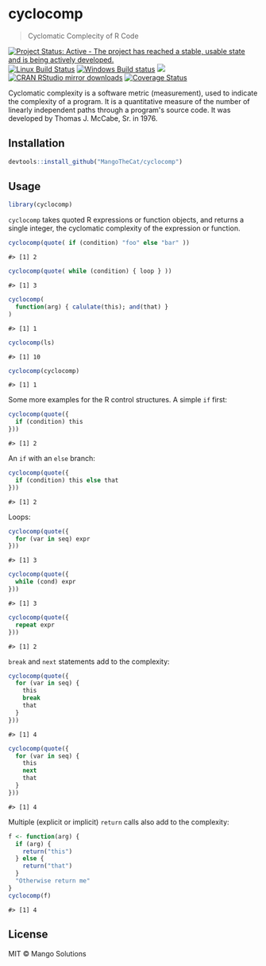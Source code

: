


# cyclocomp

> Cyclomatic Complecity of R Code

[![Project Status: Active - The project has reached a stable, usable state and is being actively developed.](http://www.repostatus.org/badges/latest/active.svg)](http://www.repostatus.org/#active)
[![Linux Build Status](https://travis-ci.org/MangoTheCat/cyclocomp.svg?branch=master)](https://travis-ci.org/MangoTheCat/cyclocomp)
[![Windows Build status](https://ci.appveyor.com/api/projects/status/github/MangoTheCat/cyclocomp?svg=true)](https://ci.appveyor.com/project/gaborcsardi/cyclocomp)
[![](http://www.r-pkg.org/badges/version/cyclocomp)](http://www.r-pkg.org/pkg/cyclocomp)
[![CRAN RStudio mirror downloads](http://cranlogs.r-pkg.org/badges/cyclocomp)](http://www.r-pkg.org/pkg/cyclocomp)
[![Coverage Status](https://img.shields.io/codecov/c/github/MangoTheCat/cyclocomp/master.svg)](https://codecov.io/github/MangoTheCat/cyclocomp?branch=master)

Cyclomatic complexity is a software metric (measurement), used to indicate
  the complexity of a program. It is a quantitative measure of the number of
  linearly independent paths through a program's source code. It was developed
  by Thomas J. McCabe, Sr. in 1976.

## Installation


```r
devtools::install_github("MangoTheCat/cyclocomp")
```

## Usage


```r
library(cyclocomp)
```

`cyclocomp` takes quoted R expressions or function objects,
and returns a single integer, the cyclomatic complexity of the
expression or function.


```r
cyclocomp(quote( if (condition) "foo" else "bar" ))
```

```
#> [1] 2
```

```r
cyclocomp(quote( while (condition) { loop } ))
```

```
#> [1] 3
```


```r
cyclocomp(
  function(arg) { calulate(this); and(that) }
)
```

```
#> [1] 1
```

```r
cyclocomp(ls)
```

```
#> [1] 10
```

```r
cyclocomp(cyclocomp)
```

```
#> [1] 1
```

Some more examples for the R control structures. A simple `if`
first:


```r
cyclocomp(quote({
  if (condition) this
}))
```

```
#> [1] 2
```

An `if` with an `else` branch:


```r
cyclocomp(quote({
  if (condition) this else that
}))
```

```
#> [1] 2
```

Loops:


```r
cyclocomp(quote({
  for (var in seq) expr
}))
```

```
#> [1] 3
```


```r
cyclocomp(quote({
  while (cond) expr
}))
```

```
#> [1] 3
```


```r
cyclocomp(quote({
  repeat expr
}))
```

```
#> [1] 2
```

`break` and `next` statements add to the complexity:


```r
cyclocomp(quote({
  for (var in seq) {
    this
    break
    that
  }
}))
```

```
#> [1] 4
```


```r
cyclocomp(quote({
  for (var in seq) {
    this
    next
    that
  }
}))
```

```
#> [1] 4
```

Multiple (explicit or implicit) `return` calls also add to the
complexity:


```r
f <- function(arg) {
  if (arg) {
    return("this")
  } else {
    return("that")
  }
  "Otherwise return me"
}
cyclocomp(f)
```

```
#> [1] 4
```


## License

MIT © Mango Solutions
